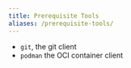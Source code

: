 ```yaml
---
title: Prerequisite Tools
aliases: /prerequisite-tools/
---
```


* `git`, the git client
* `podman` the OCI container client